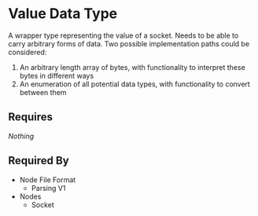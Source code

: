 # Value Data Type

A wrapper type representing the value of a socket. Needs to be able to carry arbitrary forms of data. Two possible implementation paths could be considered:

1. An arbitrary length array of bytes, with functionality to interpret these bytes in different ways
2. An enumeration of all potential data types, with functionality to convert between them

## Requires

*Nothing*

## Required By

- Node File Format
    - Parsing V1
- Nodes
    - Socket
